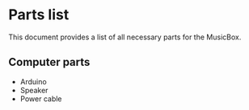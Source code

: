 # Parts list #

This document provides a list of all necessary parts for the MusicBox.

## Computer parts ##
- Arduino
- Speaker
- Power cable